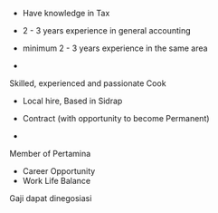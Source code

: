 - Have knowledge in Tax
- 2 - 3 years experience in general accounting
- minimum 2 - 3 years experience in the same area


-
Skilled, experienced and passionate Cook
- Local hire, Based in Sidrap
- Contract (with opportunity to become Permanent)


-
Member of Pertamina
- Career Opportunity
- Work Life Balance


Gaji dapat dinegosiasi

